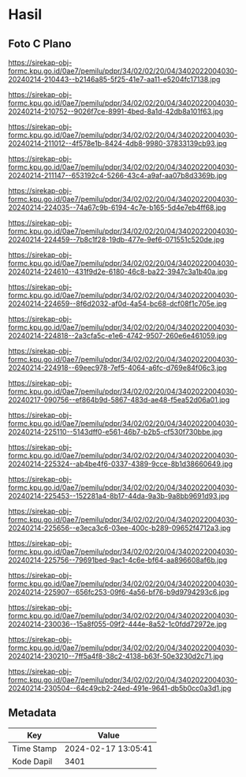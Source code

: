 # Hasil

## Foto C Plano

https://sirekap-obj-formc.kpu.go.id/0ae7/pemilu/pdpr/34/02/02/20/04/3402022004030-20240214-210443--b2146a85-5f25-41e7-aa11-e5204fc17138.jpg

https://sirekap-obj-formc.kpu.go.id/0ae7/pemilu/pdpr/34/02/02/20/04/3402022004030-20240214-210752--9026f7ce-8991-4bed-8a1d-42db8a101f63.jpg

https://sirekap-obj-formc.kpu.go.id/0ae7/pemilu/pdpr/34/02/02/20/04/3402022004030-20240214-211012--4f578e1b-8424-4db8-9980-37833139cb93.jpg

https://sirekap-obj-formc.kpu.go.id/0ae7/pemilu/pdpr/34/02/02/20/04/3402022004030-20240214-211147--653192c4-5266-43c4-a9af-aa07b8d3369b.jpg

https://sirekap-obj-formc.kpu.go.id/0ae7/pemilu/pdpr/34/02/02/20/04/3402022004030-20240214-224035--74a67c9b-6194-4c7e-b165-5d4e7eb4ff68.jpg

https://sirekap-obj-formc.kpu.go.id/0ae7/pemilu/pdpr/34/02/02/20/04/3402022004030-20240214-224459--7b8c1f28-19db-477e-9ef6-071551c520de.jpg

https://sirekap-obj-formc.kpu.go.id/0ae7/pemilu/pdpr/34/02/02/20/04/3402022004030-20240214-224610--431f9d2e-6180-46c8-ba22-3947c3a1b40a.jpg

https://sirekap-obj-formc.kpu.go.id/0ae7/pemilu/pdpr/34/02/02/20/04/3402022004030-20240214-224659--8f6d2032-af0d-4a54-bc68-dcf08f1c705e.jpg

https://sirekap-obj-formc.kpu.go.id/0ae7/pemilu/pdpr/34/02/02/20/04/3402022004030-20240214-224818--2a3cfa5c-e1e6-4742-9507-260e6e461059.jpg

https://sirekap-obj-formc.kpu.go.id/0ae7/pemilu/pdpr/34/02/02/20/04/3402022004030-20240214-224918--69eec978-7ef5-4064-a6fc-d769e84f06c3.jpg

https://sirekap-obj-formc.kpu.go.id/0ae7/pemilu/pdpr/34/02/02/20/04/3402022004030-20240217-090756--ef864b9d-5867-483d-ae48-f5ea52d06a01.jpg

https://sirekap-obj-formc.kpu.go.id/0ae7/pemilu/pdpr/34/02/02/20/04/3402022004030-20240214-225110--5143dff0-e561-46b7-b2b5-cf530f730bbe.jpg

https://sirekap-obj-formc.kpu.go.id/0ae7/pemilu/pdpr/34/02/02/20/04/3402022004030-20240214-225324--ab4be4f6-0337-4389-9cce-8b1d38660649.jpg

https://sirekap-obj-formc.kpu.go.id/0ae7/pemilu/pdpr/34/02/02/20/04/3402022004030-20240214-225453--152281a4-8b17-44da-9a3b-9a8bb9691d93.jpg

https://sirekap-obj-formc.kpu.go.id/0ae7/pemilu/pdpr/34/02/02/20/04/3402022004030-20240214-225656--e3eca3c6-03ee-400c-b289-09652f4712a3.jpg

https://sirekap-obj-formc.kpu.go.id/0ae7/pemilu/pdpr/34/02/02/20/04/3402022004030-20240214-225756--79691bed-9ac1-4c6e-bf64-aa896608af6b.jpg

https://sirekap-obj-formc.kpu.go.id/0ae7/pemilu/pdpr/34/02/02/20/04/3402022004030-20240214-225907--656fc253-09f6-4a56-bf76-b9d9794293c6.jpg

https://sirekap-obj-formc.kpu.go.id/0ae7/pemilu/pdpr/34/02/02/20/04/3402022004030-20240214-230036--15a8f055-09f2-444e-8a52-1c0fdd72972e.jpg

https://sirekap-obj-formc.kpu.go.id/0ae7/pemilu/pdpr/34/02/02/20/04/3402022004030-20240214-230210--7ff5a4f8-38c2-4138-b63f-50e3230d2c71.jpg

https://sirekap-obj-formc.kpu.go.id/0ae7/pemilu/pdpr/34/02/02/20/04/3402022004030-20240214-230504--64c49cb2-24ed-491e-9641-db5b0cc0a3d1.jpg


## Metadata

| Key        | Value               |
| ---------- | ------------------- |
| Time Stamp | 2024-02-17 13:05:41 |
| Kode Dapil | 3401                |



